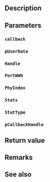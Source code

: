 ## Description

## Parameters

### `callback`

### `pUserData`

### `Handle`

### `PortWWN`

### `PhyIndex`

### `Stats`

### `StatType`

### `pCallbackHandle`

## Return value

## Remarks

## See also